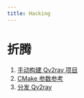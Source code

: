 ```yaml
---
title: Hacking
---
```


# 折腾

1. [手动构建 Qv2ray 项目](manuallybuild.md)
2. [CMake 参数参考](cmake-argument.md)
3. [分发 Qv2ray](distribute.md)
